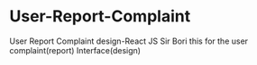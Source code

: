 # User-Report-Complaint
User Report Complaint design-React JS
Sir Bori this for the user complaint(report) Interface(design)
